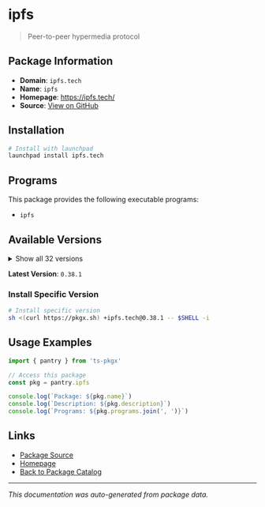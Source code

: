 # ipfs

> Peer-to-peer hypermedia protocol

## Package Information

- **Domain**: `ipfs.tech`
- **Name**: `ipfs`
- **Homepage**: https://ipfs.tech/
- **Source**: [View on GitHub](https://github.com/pkgxdev/pantry/tree/main/projects/ipfs.tech/package.yml)

## Installation

```bash
# Install with launchpad
launchpad install ipfs.tech
```

## Programs

This package provides the following executable programs:

- `ipfs`

## Available Versions

<details>
<summary>Show all 32 versions</summary>

- `0.38.1`, `0.38.0`, `0.37.0`, `0.36.0`, `0.35.0`
- `0.34.1`, `0.34.0`, `0.33.2`, `0.33.1`, `0.33.0`
- `0.32.1`, `0.32.0`, `0.31.0`, `0.30.0`, `0.29.0`
- `0.28.0`, `0.27.0`, `0.26.0`, `0.25.0`, `0.24.0`
- `0.23.0`, `0.22.0`, `0.21.1`, `0.21.0`, `0.20.0`
- `0.19.2`, `0.19.1`, `0.19.0`, `0.18.1`, `0.18.0`
- `0.17.0`, `0.16.0`

</details>

**Latest Version**: `0.38.1`

### Install Specific Version

```bash
# Install specific version
sh <(curl https://pkgx.sh) +ipfs.tech@0.38.1 -- $SHELL -i
```

## Usage Examples

```typescript
import { pantry } from 'ts-pkgx'

// Access this package
const pkg = pantry.ipfs

console.log(`Package: ${pkg.name}`)
console.log(`Description: ${pkg.description}`)
console.log(`Programs: ${pkg.programs.join(', ')}`)
```

## Links

- [Package Source](https://github.com/pkgxdev/pantry/tree/main/projects/ipfs.tech/package.yml)
- [Homepage](https://ipfs.tech/)
- [Back to Package Catalog](../../package-catalog.md)

---

*This documentation was auto-generated from package data.*

